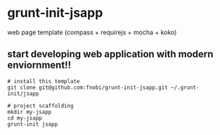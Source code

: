 grunt-init-jsapp
================

web page template (compass + requirejs + mocha + koko)


## start developing web application with modern enviornment!!

```
# install this template
git clone git@github.com:fnobi/grunt-init-jsapp.git ~/.grunt-init/jsapp

# project scaffolding
mkdir my-jsapp
cd my-jsapp
grunt-init jsapp
```

